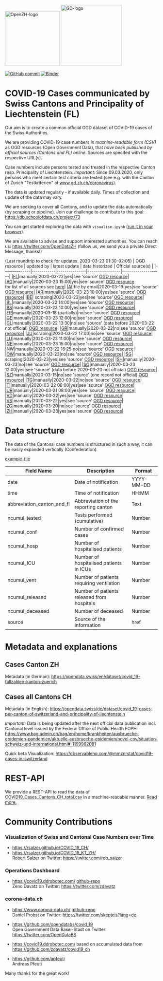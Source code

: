 <img src="https://github.com/openZH/covid_19/blob/master/statistisches_amt_kt_zh.png" alt="OpenZH-logo" width="180"/>
<img src="https://github.com/openZH/covid_19/blob/master/gd.png" alt="GD-logo" width="200"/>

[![GitHub commit](https://img.shields.io/github/last-commit/openZH/covid_19)](https://github.com/openZH/covid_19/commits/master)
[![Binder](https://mybinder.org/badge_logo.svg)](https://mybinder.org/v2/gh/openZH/covid_19/master?filepath=visualise.ipynb)

# COVID-19 Cases communicated by Swiss Cantons and Principality of Liechtenstein (FL)

Our aim is to create a common official OGD dataset of COVID-19 cases of the Swiss Authorities.

We are providing COVID-19 case numbers *in machine-readable form (CSV)* as OGD resources (Open Government Data), that *have been published  by official sources (Cantons and FL) online*. Sources are specifed with the respective URL(s).

Case numbers include persons tested and treated in the respective Canton resp. Principality of Liechtenstein. *Important:* Since 09.03.2020, only persons who meet certain test criteria are tested (see e.g. with the Canton of Zurich "Testkriterien" at www.gd.zh.ch/coronavirus).

The data is updated regularly - if available daily. Times of collection and update of the data may vary.

We are seeking to cover all Cantons, and to update the data automatically (by scraping or pipeline). Join our challenge to contribute to this goal: https://db.schoolofdata.ch/project/73

You can get started exploring the data with `visualise.ipynb` ([run it in your browser](https://mybinder.org/v2/gh/openZH/covid_19/master?filepath=visualise.ipynb)).

We are available to advise and support interested authorities. You can reach us: https://twitter.com/OpenDataZH (follow us, we send you a private Direct Message, thanks!)

(Last roundtrip to check for updates: 2020-03-23 01:30-02:05)
| OGD resource | updated by | latest update | data historized | Official source(s) |
|--------------|------------|---------------|-----------------|--------------------|
|[FL](https://github.com/openZH/covid_19/blob/master/fallzahlen_kanton_total_csv/COVID19_Fallzahlen_FL_total.csv)|manually|2020-03-22|yes|see 'source' [OGD resource](https://github.com/openZH/covid_19/blob/master/fallzahlen_kanton_total_csv/COVID19_Fallzahlen_FL_total.csv)|
|[AG](https://github.com/openZH/covid_19/blob/master/fallzahlen_kanton_total_csv/COVID19_Fallzahlen_Kanton_AG_total.csv)|manually|2020-03-23 15:00|yes|see 'source' [OGD resource](https://github.com/openZH/covid_19/blob/master/fallzahlen_kanton_total_csv/COVID19_Fallzahlen_Kanton_AG_total.csv) <br>for list of all sources see [here](https://www.ag.ch/de/themen_1/coronavirus_2/lagebulletins/lagebulletins_1.jsp)|
|[AI](https://github.com/openZH/covid_19/blob/master/fallzahlen_kanton_total_csv/COVID19_Fallzahlen_Kanton_AI_total.csv)|file by email|2020-03-19|yes|see 'source' [OGD resource](https://github.com/openZH/covid_19/blob/master/fallzahlen_kanton_total_csv/COVID19_Fallzahlen_Kanton_AI_total.csv)|
|[AR](https://github.com/openZH/covid_19/blob/master/fallzahlen_kanton_total_csv/COVID19_Fallzahlen_Kanton_AR_total.csv)|manually|2020-03-23 10:00|yes|see 'source' [OGD resource](https://github.com/openZH/covid_19/blob/master/fallzahlen_kanton_total_csv/COVID19_Fallzahlen_Kanton_AR_total.csv)|
|[BE](https://github.com/openZH/covid_19/blob/master/fallzahlen_kanton_total_csv/COVID19_Fallzahlen_Kanton_BE_total.csv)| scraping|2020-03-23|yes|see 'source' [OGD resource](https://github.com/openZH/covid_19/blob/master/fallzahlen_kanton_total_csv/COVID19_Fallzahlen_Kanton_BE_total.csv)|
|[BL](https://github.com/openZH/covid_19/blob/master/fallzahlen_kanton_total_csv/COVID19_Fallzahlen_Kanton_BL_total.csv)|manually|2020-03-22 14:00|yes|see 'source' [OGD resource](https://github.com/openZH/covid_19/blob/master/fallzahlen_kanton_total_csv/COVID19_Fallzahlen_Kanton_BL_total.csv)|
|[BS](https://github.com/openZH/covid_19/blob/master/fallzahlen_kanton_total_csv/COVID19_Fallzahlen_Kanton_BS_total.csv)|manually|2020-03-23 10:00|yes|see 'source' [OGD resource](https://github.com/openZH/covid_19/blob/master/fallzahlen_kanton_total_csv/COVID19_Fallzahlen_Kanton_BS_total.csv)|
|[FR](https://github.com/openZH/covid_19/blob/master/fallzahlen_kanton_total_csv/COVID19_Fallzahlen_Kanton_FR_total.csv)|manually|2020-03-18 (partially)|no|see 'source' [OGD resource](https://github.com/openZH/covid_19/blob/master/fallzahlen_kanton_total_csv/COVID19_Fallzahlen_Kanton_FR_total.csv)|
|[GE](https://github.com/openZH/covid_19/blob/master/fallzahlen_kanton_total_csv/COVID19_Fallzahlen_Kanton_GE_total.csv)|manually|2020-03-23 12:00|no|see 'source' [OGD resource](https://github.com/openZH/covid_19/blob/master/fallzahlen_kanton_total_csv/COVID19_Fallzahlen_Kanton_GE_total.csv)|
|[GL](https://github.com/openZH/covid_19/blob/master/fallzahlen_kanton_total_csv/COVID19_Fallzahlen_Kanton_GL_total.csv)|manually|2020-03-22 13:30|no|see 'source' (data before 2020-03-22 not official) [OGD resource](https://github.com/openZH/covid_19/blob/master/fallzahlen_kanton_total_csv/COVID19_Fallzahlen_Kanton_GL_total.csv)|
|[GR](https://github.com/openZH/covid_19/blob/master/fallzahlen_kanton_total_csv/COVID19_Fallzahlen_Kanton_GR_total.csv)|manually|2020-03-22|no|see 'source' [OGD resource](https://github.com/openZH/covid_19/blob/master/fallzahlen_kanton_total_csv/COVID19_Fallzahlen_Kanton_GR_total.csv)|
|[JU](https://github.com/openZH/covid_19/blob/master/fallzahlen_kanton_total_csv/COVID19_Fallzahlen_Kanton_JU_total.csv)|scraping|2020-03-22 17:00|no|see 'source' [OGD resource](https://github.com/openZH/covid_19/blob/master/fallzahlen_kanton_total_csv/COVID19_Fallzahlen_Kanton_JU_total.csv)|
|[LU](https://github.com/openZH/covid_19/blob/master/fallzahlen_kanton_total_csv/COVID19_Fallzahlen_Kanton_LU_total.csv)|manually|2020-03-23 11:00|no|see 'source' [OGD resource](https://github.com/openZH/covid_19/blob/master/fallzahlen_kanton_total_csv/COVID19_Fallzahlen_Kanton_LU_total.csv)|
|[NE](https://github.com/openZH/covid_19/blob/master/fallzahlen_kanton_total_csv/COVID19_Fallzahlen_Kanton_NE_total.csv)|manually|2020-03-23 15:00|no|see 'source' [OGD resource](https://github.com/openZH/covid_19/blob/master/fallzahlen_kanton_total_csv/COVID19_Fallzahlen_Kanton_NE_total.csv)|
|[NW](https://github.com/openZH/covid_19/blob/master/fallzahlen_kanton_total_csv/COVID19_Fallzahlen_Kanton_NW_total.csv)|manually|2020-03-22 16:25|no|see 'source' [OGD resource](https://github.com/openZH/covid_19/blob/master/fallzahlen_kanton_total_csv/COVID19_Fallzahlen_Kanton_NW_total.csv)|
|[OW](https://github.com/openZH/covid_19/blob/master/fallzahlen_kanton_total_csv/COVID19_Fallzahlen_Kanton_OW_total.csv)|manually|2020-03-23|no|see 'source' [OGD resource](https://github.com/openZH/covid_19/blob/master/fallzahlen_kanton_total_csv/COVID19_Fallzahlen_Kanton_OW_total.csv)|
|[SG](https://github.com/openZH/covid_19/blob/master/fallzahlen_kanton_total_csv/COVID19_Fallzahlen_Kanton_SG_total.csv)| scraping|2020-03-23|yes|see 'source' [OGD resource](https://github.com/openZH/covid_19/blob/master/fallzahlen_kanton_total_csv/COVID19_Fallzahlen_Kanton_SG_total.csv)|
|[SH](https://github.com/openZH/covid_19/blob/master/fallzahlen_kanton_total_csv/COVID19_Fallzahlen_Kanton_SH_total.csv)|manually|2020-03-23|no|see 'source' [OGD resource](https://github.com/openZH/covid_19/blob/master/fallzahlen_kanton_total_csv/COVID19_Fallzahlen_Kanton_SH_total.csv)|
|[SO](https://github.com/openZH/covid_19/blob/master/fallzahlen_kanton_total_csv/COVID19_Fallzahlen_Kanton_SO_total.csv)|manually|2020-03-23 12:00|yes|see 'source' (data before 2020-03-20 not official) [OGD resource](https://github.com/openZH/covid_19/blob/master/fallzahlen_kanton_total_csv/COVID19_Fallzahlen_Kanton_SO_total.csv)|
|[SZ](https://github.com/openZH/covid_19/blob/master/fallzahlen_kanton_total_csv/COVID19_Fallzahlen_Kanton_SZ_total.csv)|manually|2020-03-15|no|see 'source' (one record not official) [OGD resource](https://github.com/openZH/covid_19/blob/master/fallzahlen_kanton_total_csv/COVID19_Fallzahlen_Kanton_SZ_total.csv)|
|[TG](https://github.com/openZH/covid_19/blob/master/fallzahlen_kanton_total_csv/COVID19_Fallzahlen_Kanton_TG_total.csv)|manually|2020-03-22|no|see 'source' [OGD resource](https://github.com/openZH/covid_19/blob/master/fallzahlen_kanton_total_csv/COVID19_Fallzahlen_Kanton_TG_total.csv)|
|[TI](https://github.com/openZH/covid_19/blob/master/fallzahlen_kanton_total_csv/COVID19_Fallzahlen_Kanton_TI_total.csv)|manually|2020-03-22 08:00|yes|see 'source' [OGD resource](https://github.com/openZH/covid_19/blob/master/fallzahlen_kanton_total_csv/COVID19_Fallzahlen_Kanton_TI_total.csv)|
|[UR](https://github.com/openZH/covid_19/blob/master/fallzahlen_kanton_total_csv/COVID19_Fallzahlen_Kanton_UR_total.csv)|manually|2020-03-21 08:00|yes|see 'source' [OGD resource](https://github.com/openZH/covid_19/blob/master/fallzahlen_kanton_total_csv/COVID19_Fallzahlen_Kanton_UR_total.csv)|
|[VD](https://github.com/openZH/covid_19/blob/master/fallzahlen_kanton_total_csv/COVID19_Fallzahlen_Kanton_VD_total.csv)|manually|2020-03-22|yes|see 'source' [OGD resource](https://github.com/openZH/covid_19/blob/master/fallzahlen_kanton_total_csv/COVID19_Fallzahlen_Kanton_VD_total.csv)|
|[VS](https://github.com/openZH/covid_19/blob/master/fallzahlen_kanton_total_csv/COVID19_Fallzahlen_Kanton_VS_total.csv)|manually|2020-03-22|yes|see 'source' [OGD resource](https://github.com/openZH/covid_19/blob/master/fallzahlen_kanton_total_csv/COVID19_Fallzahlen_Kanton_VS_total.csv)|
|[ZG](https://github.com/openZH/covid_19/blob/master/fallzahlen_kanton_total_csv/COVID19_Fallzahlen_Kanton_ZG_total.csv)|manually|2020-03-20|no|see 'source' [OGD resource](https://github.com/openZH/covid_19/blob/master/fallzahlen_kanton_total_csv/COVID19_Fallzahlen_Kanton_ZG_total.csv)|
|[ZH](https://github.com/openZH/covid_19/blob/master/fallzahlen_kanton_total_csv/COVID19_Fallzahlen_Kanton_ZH_total.csv)|manually|2020-03-23|yes|see 'source' [OGD resource](https://github.com/openZH/covid_19/blob/master/fallzahlen_kanton_total_csv/COVID19_Fallzahlen_Kanton_ZH_total.csv)|


# Data structure
The data of the Cantonal case numbers is structured in such a way, it can be easily expanded vertically (Confederation).

[example-file](https://github.com/openZH/covid_19/blob/master/COVID19_Fallzahlen_Beispiel.csv)

| Field Name          | Description                                | Format     |
|---------------------|--------------------------------------------|------------|
| date               | Date of notification                       | YYYY-MM-DD |
| time                | Time of notification                       | HH:MM      |
| abbreviation_canton_and_fl | Abbreviation of the reporting canton       | Text       |
| ncumul_tested      | Tests performed (cumulative)               | Number     |
| ncumul_conf         | Number of confirmed cases                  | Number     |
| ncumul_hosp         | Number of hospitalised patients            | Number     |
| ncumul_ICU          | Number of hospitalised patients in ICUs    | Number     |
| ncumul_vent         | Number of patients requiring ventilation   | Number     |
| ncumul_released     | Number of patients released from hospitals | Number     |
| ncumul_deceased     | Number of deceased                         | Number     |
| source              | Source of the information                  | href       |


# Metadata and explanations
## Cases Canton ZH
Metadata (in German): https://opendata.swiss/en/dataset/covid_19-fallzahlen-kanton-zuerich

## Cases all Cantons CH
Metadata (in English): https://opendata.swiss/de/dataset/covid_19-cases-per-canton-of-switzerland-and-principality-of-liechtenstein

*Important:* Data is being updated after the next official data publication incl. Cantonal level issued by the Federal Office of Public Health FOPH: https://www.bag.admin.ch/bag/en/home/krankheiten/ausbrueche-epidemien-pandemien/aktuelle-ausbrueche-epidemien/novel-cov/situation-schweiz-und-international.html#-1199962081

Quick beta Visualization: https://observablehq.com/@mmznrstat/covid19-cases-in-switzerland


# REST-API
We provide a REST-API to read the data of [COVID19_Cases_Cantons_CH_total.csv](./COVID19_Cases_Cantons_CH_total.csv) in a machine-readable manner.
[Read more.](./rest/README.md)

# Community Contributions
### Visualization of Swiss and Cantonal Case Numbers over Time
- https://rsalzer.github.io/COVID_19_CH/
- https://rsalzer.github.io/COVID_19_KT_ZH/ 
<br>Robert Salzer on Twitter: https://twitter.com/rob_salzer

### Operations Dashboard
- https://covid19.ddrobotec.com/ 
[github-repo](https://github.com/zdavatz/covid19_ch) 
<br>Zeno Davatz on Twitter: https://twitter.com/zdavatz

### corona-data.ch
- https://www.corona-data.ch/ 
[github-repo](https://github.com/daenuprobst/covid19-cases-switzerland) 
<br>Daniel Probst on Twitter: https://twitter.com/skepteis?lang=de

- https://github.com/opendatabs/covid_19 <br>Open Government Data Basel-Stadt on Twitter: https://twitter.com/OpenDataBS

- https://covid19.ddrobotec.com/ based on accumulated data from https://github.com/zdavatz/covid19_ch

- https://github.com/apfeuti <br>Andreas Pfeuti

Many thanks for the great work!
